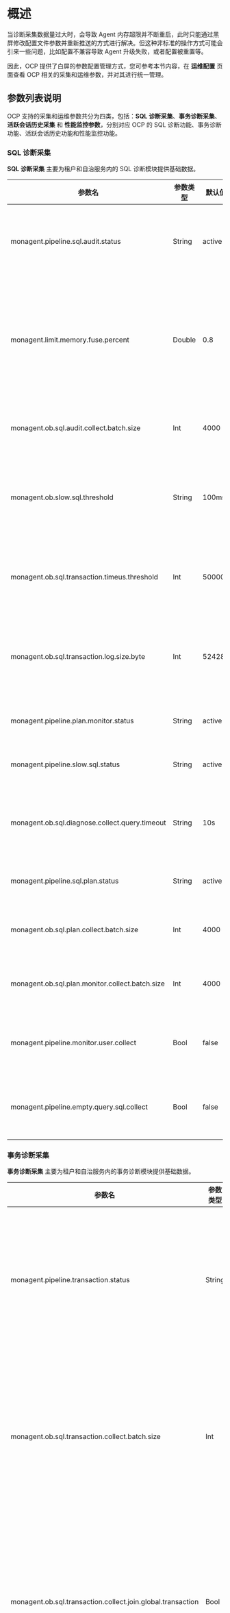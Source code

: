 # 概述

当诊断采集数据量过大时，会导致 Agent 内存超限并不断重启，此时只能通过黑屏修改配置文件参数并重新推送的方式进行解决。但这种非标准的操作方式可能会引来一些问题，比如配置不兼容导致 Agent 升级失败，或者配置被重置等。

因此，OCP 提供了白屏的参数配置管理方式，您可参考本节内容，在 **运维配置** 页面查看 OCP 相关的采集和运维参数，并对其进行统一管理。

## 参数列表说明

OCP 支持的采集和运维参数共分为四类，包括：**SQL 诊断采集**、**事务诊断采集**、**活跃会话历史采集** 和 **性能监控参数**，分别对应 OCP 的 SQL 诊断功能、事务诊断功能、活跃会话历史功能和性能监控功能。

### SQL 诊断采集

**SQL 诊断采集** 主要为租户和自治服务内的 SQL 诊断模块提供基础数据。

| 参数名 | 参数类型 | 默认值 | 取值范围 | 参数说明 |
|--------|----------|--------|--------|-----------|
| monagent.pipeline.sql.audit.status | String | active | - | sql_audit 诊断数据的采集开关，active 为开启，inactive 为关闭，关闭后将看不到 SQL 诊断的数据。|
| monagent.limit.memory.fuse.percent | Double | 0.8 | [0.1, 1.0] | 诊断采集内存熔断的阈值，计算方法是为 ocp_monagent 进程当前内存 / ocp_monagent 进程内存限额。超过阈值将不再采集诊断数据，当采集压力大时可适当提高阈值。|
| monagent.ob.sql.audit.collect.batch.size | Int | 4000 | [500, 20000] | sql_audit 单次查询内部视图的数量，采集压力大时提高该值可提升效率。|
| monagent.ob.slow.sql.threshold | String | 100ms | -| 慢 SQL 的上报阈值，超过该阈值的 SQL 会被当做慢 SQL 上报 MonitorDB，慢 SQL 过多时可调整阈值减少上报数量。|
| monagent.ob.sql.transaction.timeus.threshold | Int | 500000 | [10000, 300000000] | 大事务的时间阈值，单位为 us，低于该阈值的事务 SQL 不会上报。大事务过多时可调整阈值减少上报数量。 |
| monagent.ob.sql.transaction.log.size.byte | Int | 524288 | [1024, 1073741824] | 大事务的日志大小阈值，单位为 Byte，低于该阈值的事务 SQL 不会上报。大事务过多时可调整阈值减少上报数量。|
| monagent.pipeline.plan.monitor.status | String | active | - | 并行 SQL 采集开关，关闭后不再采集并行 SQL 相关信息。 |
| monagent.pipeline.slow.sql.status | String | active | - | 慢 SQL 采集开关，关闭后则不再采集慢 SQL 相关信息。 |
| monagent.ob.sql.diagnose.collect.query.timeout | String | 10s | - | 诊断采集查询 SQL 的超时时间，包括 sql_audit、sql_plan、sql_plan_monitor的查询 SQL。 |
| monagent.pipeline.sql.plan.status | String | active | - | 执行计划采集开关，关闭后则不再采集执行计划信息。 |
| monagent.ob.sql.plan.collect.batch.size | Int | 4000 | [500, 20000] | 执行计划采集单次查询内部视图的数量，采集压力大时提高该值可提升效率。 |
| monagent.ob.sql.plan.monitor.collect.batch.size | Int | 4000 | [500, 20000] | 并行 SQL 采集单次查询内部视图的数量，采集压力大时提高该值可提升效率。 |
| monagent.pipeline.monitor.user.collect | Bool | false | - | 是否采集 agent 自身用户查询 sys 租户的 SQL 信息。默认关闭，可在排查问题时打开。 |
| monagent.pipeline.empty.query.sql.collect | Bool | false | - | 是否采集 query_sql 为空的 sql_audit 记录。默认关闭，可在排查问题时打开。 |

### 事务诊断采集

**事务诊断采集** 主要为租户和自治服务内的事务诊断模块提供基础数据。

| 参数名 | 参数类型 | 默认值 | 取值范围 | 参数说明 |
|--------|----------|--------|--------|-----------|
| monagent.pipeline.transaction.status | String | active | - | 事务采集开关，关闭后则不再采集事务和大事务相关数据。 |
| monagent.ob.sql.transaction.collect.batch.size | Int | 4000 | [500, 20000] | 事务采集单次查询内部视图的数量。采集压力大时提高该值可提升效率。 |
| monagent.ob.sql.transaction.collect.join.global.transaction | Bool | true | - | 事务信息采集时，是否 JOIN 全局事务表，可用于采集 XA 事务等信息。 |
| monagent.ob.sql.transaction.collect.query.timeout | String | 5s | - | 事务采集查询 SQL 超时时间。 |

### 活跃会话历史采集

**活跃会话历史采集** 主要为租户和自治服务内的会话管理模块提供基础数据。

| 参数名 | 参数类型 | 默认值 | 取值范围 | 参数说明 |
|--------|----------|--------|--------|-----------|
| monagent.pipeline.session.status | String | active | - | 活跃会话采集开关，关闭后则不在采集活跃会话相关信息。 |
| monagent.ob.session.event.collect.batch.size | Int | 4000 | [500, 20000] | 活跃会话采集单次查询内部视图的数量，采集压力大时提高该值可提升效率。 |
| monagent.ob.session.event.collect.query.timeout | String | 10s | - | 活跃会话采集查询 SQL 超时时间。 |

### 性能监控

| 参数名 | 参数类型 | 默认值 | 取值范围 | 参数说明 |
|--------|----------|--------|--------|-----------|
| monagent.pipeline.ob.status | String | active | - | 性能监控采集开关，可选值为 active/inactive。 |
| monagent.pipeline.tenant.disk.collect.disabled | Bool | false | - | 是否采集租户及以下维度磁盘数据，出现 SQL 性能问题时建议关闭。 |
| monagent.collector.ob.extra.interval | String | 60s | - | 性能监控分钟级监控采集频率。 |
| monagent.second.metric.cache.update.interval | String | 5s | - | 性能监控秒级监控采集频率。 |

## 参数管理操作

您在 **运维配置** 页面可对集群进行如下基础管理操作：

* [管理参数](200.manage-o&m-configuration-parameters.md)：支持对运维配置参数进行开启/关闭、修改参数值、搜索、查看已修改参数。
* [查看参数修改历史](300.view-o&m-configuration-parameters-history.md)：查看当前集群发起的所有运维配置参数的历史修改记录。
